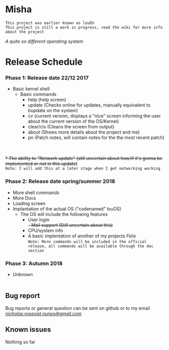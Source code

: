 # Misha
`This project was earlier known as louOS`<br>
`This project is still a work in progress, read the wiki for more info about the project`

*A quite so different operating system*




# Release Schedule

### Phase 1: Release date 22/12 2017
 
* Basic kernel shell
  - Basic commands
    - help (help screen)
    - update (Checks online for updates, manually equivalent to bupdate on the system)
    - cv (current version, displays a "nice" screen informing the user about the current version of the OS/Kernel)
    - clear/cls (Cleans the screen from output)
    - about (Shows more details about the project and me)
    - pn (Patch notes, will contain notes for the the most recent patch)
    <br><br>


~~* The ability to "Network update" (still uncertain about how/if it's gonna be implemented or not in this update)~~<br>
`Note: I will add this at a later stage when I get networking working`

### Phase 2: Release date spring/summer 2018
* More shell commands
* More Docs
* Loading screen
* Implantation of the actual OS ("codenamed" louOS)
  - The OS will include the following features
    - User login <br>
    ~~- Mail support (Still uncertain about this)~~
    - CPU/system info
    - A basic implentation of another of my projects *Felix*<br>
`Note: More commands will be included in the official release, all commands will be available through the doc section`

### Phase 3: Autumn 2018
 * Unknown
<br><br>

## Bug report
Bug reports or general question can be sent on github or to my email *nicholas.rosqvist.nunes@gmail.com*

## Known issues
Nothing so far
